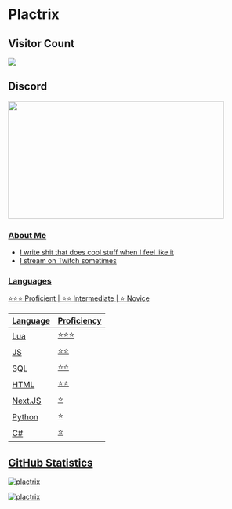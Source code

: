 # Plactrix

## Visitor Count
  <img src="https://profile-counter.glitch.me/Plactrix/count.svg" />

## Discord
<p align="left">
<a href="https://discord.com/users/410584601996820483">
  <img src="https://lanyard-profile-readme.vercel.app/api/410584601996820483" width="440" height="240"/>
</p>

### About Me
- I write shit that does cool stuff when I feel like it
- I stream on Twitch sometimes

### Languages
⭐⭐⭐ Proficient | ⭐⭐ Intermediate | ⭐ Novice

|Language|Proficiency|
|---|---|
Lua | ⭐⭐⭐
JS | ⭐⭐
SQL | ⭐⭐
HTML | ⭐⭐
Next.JS | ⭐
Python | ⭐
C# | ⭐

## GitHub Statistics
<p><img align="center" src="https://github-readme-streak-stats.herokuapp.com/?user=plactrix" alt="plactrix" /></p>
<p><img align="center" src="https://github-readme-stats.vercel.app/api?username=Plactrix&count_private=true&show_icons=true" alt="plactrix" /></p>
